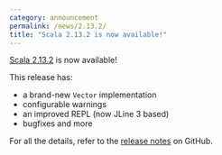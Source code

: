 ```yaml
---
category: announcement
permalink: /news/2.13.2/
title: "Scala 2.13.2 is now available!"
---
```

[Scala 2.13.2](https://github.com/scala/scala/releases/tag/v2.13.2) is now available!

This release has:

* a brand-new `Vector` implementation
* configurable warnings
* an improved REPL (now JLine 3 based)
* bugfixes and more

For all the details, refer to the [release notes](https://github.com/scala/scala/releases/tag/v2.13.2) on GitHub.
